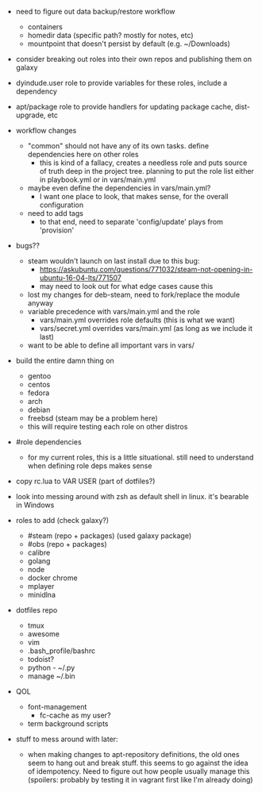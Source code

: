 - need to figure out data backup/restore workflow
  - containers
  - homedir data (specific path? mostly for notes, etc)
  - mountpoint that doesn't persist by default (e.g. ~/Downloads)
- consider breaking out roles into their own repos and publishing them on galaxy
- dyindude.user role to provide variables for these roles, include a dependency
- apt/package role to provide handlers for updating package cache, dist-upgrade, etc
- workflow changes
  - "common" should not have any of its own tasks. define dependencies here on other roles
    - this is kind of a fallacy, creates a needless role and puts source of truth deep in
      the project tree. planning to put the role list either in playbook.yml or in vars/main.yml
  - maybe even define the dependencies in vars/main.yml?
    - I want one place to look, that makes sense, for the overall configuration
  - need to add tags
    - to that end, need to separate 'config/update' plays from 'provision'
- bugs??
  - steam wouldn't launch on last install due to this bug:
    - https://askubuntu.com/questions/771032/steam-not-opening-in-ubuntu-16-04-lts/771507
    - may need to look out for what edge cases cause this
  - lost my changes for deb-steam, need to fork/replace the module anyway
  - variable precedence with vars/main.yml and the role
    - vars/main.yml overrides role defaults (this is what we want)
    - vars/secret.yml overrides vars/main.yml (as long as we include it last)
  - want to be able to define all important vars in vars/
- build the entire damn thing on
  - gentoo
  - centos
  - fedora
  - arch
  - debian
  - freebsd (steam may be a problem here)
  - this will require testing each role on other distros
- #role dependencies
  - for my current roles, this is a little situational. still need to understand when defining role deps makes sense
- copy rc.lua to VAR USER (part of dotfiles?)
- look into messing around with zsh as default shell in linux. it's bearable in Windows
- roles to add (check galaxy?)
  - #steam (repo + packages) (used galaxy package)
  - #obs (repo + packages)
  - calibre
  - golang
  - node
  - docker chrome
  - mplayer
  - minidlna
- dotfiles repo
  - tmux
  - awesome
  - vim
  - .bash_profile/bashrc
  - todoist?
  - python - ~/.py
  - manage ~/.bin
- QOL
  - font-management
    - fc-cache as my user?
  - term background scripts

- stuff to mess around with later:
  - when making changes to apt-repository definitions, the old ones seem to hang out and break stuff.
    this seems to go against the idea of idempotency. Need to figure out how people usually manage this
    (spoilers: probably by testing it in vagrant first like I'm already doing)

